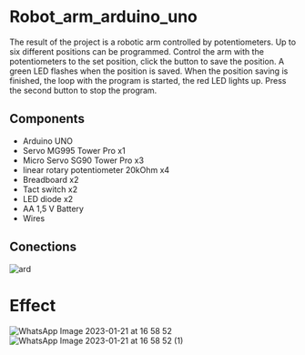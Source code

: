 # Robot_arm_arduino_uno
The result of the project is a robotic arm controlled by potentiometers.
Up to six different positions can be programmed. Control the arm with the potentiometers to the set position, click the button to save the position. A green LED flashes when the position is saved. When the position saving is finished, the loop with the program is started, the red LED lights up. Press the second button to stop the program. 
## Components 
* Arduino UNO
* Servo MG995 Tower Pro x1
* Micro Servo SG90 Tower Pro x3
* linear rotary potentiometer 20kOhm x4
* Breadboard x2
* Tact switch x2
* LED diode x2 
* AA 1,5 V Battery
* Wires

## Conections
![ard](https://user-images.githubusercontent.com/92868145/213876392-7a60df0a-375f-455c-94be-23822cd915b3.png)

# Effect

![WhatsApp Image 2023-01-21 at 16 58 52](https://user-images.githubusercontent.com/92868145/213876816-727eb1cf-29eb-49eb-a2bf-0f70e2472e55.jpeg)
![WhatsApp Image 2023-01-21 at 16 58 52 (1)](https://user-images.githubusercontent.com/92868145/213876815-b3fe0fd7-7c9f-40d3-b080-abd5f1ffe509.jpeg)


    
